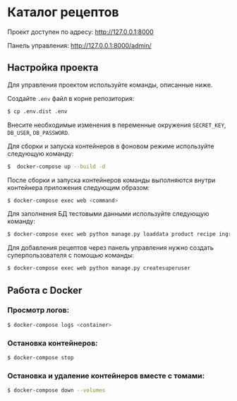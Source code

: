 # Каталог рецептов

Проект доступен по адресу: http://127.0.0.1:8000

Панель управления: http://127.0.0.1:8000/admin/

## Настройка проекта
Для управления проектом используйте команды, описанные ниже.

Создайте `.env` файл в корне репозитория:

```bash
$ cp .env.dist .env
```

Внесите необходимые изменения в переменные окружения `SECRET_KEY`, `DB_USER`, `DB_PASSWORD`.

Для сборки и запуска контейнеров в фоновом режиме используйте следующую команду:
```bash
$  docker-compose up --build -d
```
После сборки и запуска контейнеров команды выполняются внутри контейнера приложения следующим образом:
```bash
$ docker-compose exec web <command>
```
Для заполнения БД тестовыми данными используйте следующую команду:
```bash
$ docker-compose exec web python manage.py loaddata product recipe ingredient
```
Для добавления рецептов через панель управления нужно создать суперпользователя с помощью команды:
```bash
$ docker-compose exec web python manage.py createsuperuser
```

## Работа с Docker
### Просмотр логов:
```bash
$ docker-compose logs <container>
```

### Остановка контейнеров:

```bash
$ docker-compose stop
```

### Остановка и удаление контейнеров вместе с томами:

```bash
$ docker-compose down --volumes
```
